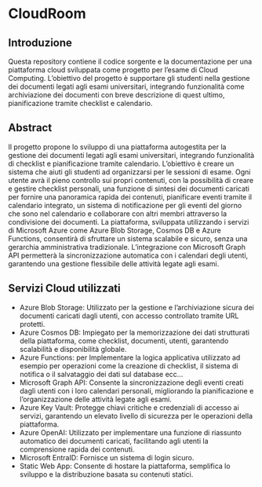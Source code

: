 # CloudRoom

## Introduzione

Questa repository contiene il codice sorgente e la documentazione per una piattaforma cloud sviluppata come progetto per l’esame di Cloud Computing. L’obiettivo del progetto è supportare gli studenti nella gestione dei documenti legati agli esami universitari, integrando funzionalità come archiviazione dei documenti con breve descrizione di quest ultimo, pianificazione tramite checklist e calendario.

## Abstract

Il progetto propone lo sviluppo di una piattaforma autogestita per la gestione dei documenti legati agli esami universitari, integrando funzionalità di checklist e pianificazione tramite calendario. L’obiettivo è creare un sistema che aiuti gli studenti ad organizzarsi per le sessioni di esame. Ogni utente avrà il pieno controllo sui propri contenuti, con la possibilità di creare e gestire checklist personali, una funzione di sintesi dei documenti caricati per fornire una panoramica rapida dei contenuti, pianificare eventi tramite il calendario integrato, un sistema di notificazione per gli eventi del giorno che sono nel calendario e collaborare con altri membri attraverso la condivisione dei documenti. La piattaforma, sviluppata utilizzando i servizi di Microsoft Azure come Azure Blob Storage, Cosmos DB e Azure Functions, consentirà di sfruttare un sistema scalabile e sicuro, senza una gerarchia amministrativa tradizionale. L’integrazione con Microsoft Graph API permetterà la sincronizzazione automatica con i calendari degli utenti, garantendo una gestione flessibile delle attività legate agli esami.

## Servizi Cloud utilizzati

- Azure Blob Storage: Utilizzato per la gestione e l’archiviazione sicura dei documenti caricati dagli utenti, con accesso controllato tramite URL protetti.
- Azure Cosmos DB: Impiegato per la memorizzazione dei dati strutturati della piattaforma, come checklist, documenti, utenti, garantendo scalabilità e disponibilità globale.
- Azure Functions: per Implementare la logica applicativa utilizzato ad esempio per operazioni come la creazione di checklist, il sistema di notifica o il salvataggio dei dati sul database ecc...
- Microsoft Graph API: Consente la sincronizzazione degli eventi creati dagli utenti con i loro calendari personali, migliorando la pianificazione e l’organizzazione delle attività legate agli esami.
- Azure Key Vault: Protegge chiavi critiche e credenziali di accesso ai servizi, garantendo un elevato livello di sicurezza per le operazioni della piattaforma.
- Azure OpenAI: Utilizzato per implementare una funzione di riassunto automatico dei documenti caricati, facilitando agli utenti la comprensione rapida dei contenuti.
- Microsoft EntraID: Fornisce un sistema di login sicuro.
- Static Web App: Consente di hostare la piattaforma, semplifica lo sviluppo e la distribuzione basata su contenuti statici.
